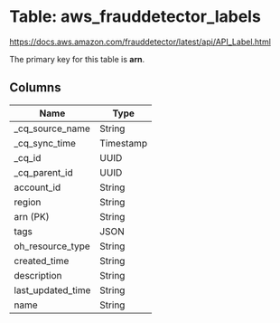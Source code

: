 # Table: aws_frauddetector_labels

https://docs.aws.amazon.com/frauddetector/latest/api/API_Label.html

The primary key for this table is **arn**.



## Columns
| Name          | Type          |
| ------------- | ------------- |
|_cq_source_name|String|
|_cq_sync_time|Timestamp|
|_cq_id|UUID|
|_cq_parent_id|UUID|
|account_id|String|
|region|String|
|arn (PK)|String|
|tags|JSON|
|oh_resource_type|String|
|created_time|String|
|description|String|
|last_updated_time|String|
|name|String|